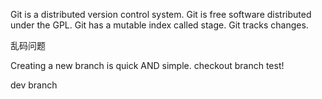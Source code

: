 ﻿Git is a distributed version control system.
Git is free software distributed under the GPL.
Git has a mutable index called stage.
Git tracks changes.

乱码问题


Creating a new branch is quick AND simple.
checkout branch test!

dev branch